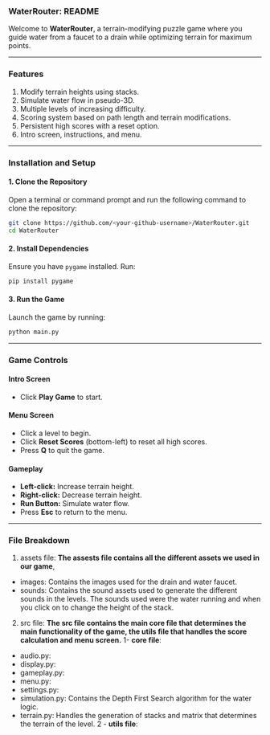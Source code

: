 ### **WaterRouter: README**

Welcome to **WaterRouter**, a terrain-modifying puzzle game where you guide water from a faucet to a drain while optimizing terrain for maximum points. 

---

### **Features**
1. Modify terrain heights using stacks.
2. Simulate water flow in pseudo-3D.
3. Multiple levels of increasing difficulty.
4. Scoring system based on path length and terrain modifications.
5. Persistent high scores with a reset option.
6. Intro screen, instructions, and menu.

---

### **Installation and Setup**

#### **1. Clone the Repository**
Open a terminal or command prompt and run the following command to clone the repository:
```bash
git clone https://github.com/<your-github-username>/WaterRouter.git
cd WaterRouter
```

#### **2. Install Dependencies**
Ensure you have `pygame` installed. Run:
```bash
pip install pygame
```

#### **3. Run the Game**
Launch the game by running:
```bash
python main.py
```

---

### **Game Controls**

#### **Intro Screen**
- Click **Play Game** to start.

#### **Menu Screen**
- Click a level to begin.
- Click **Reset Scores** (bottom-left) to reset all high scores.
- Press **Q** to quit the game.

#### **Gameplay**
- **Left-click:** Increase terrain height.
- **Right-click:** Decrease terrain height.
- **Run Button:** Simulate water flow.
- Press **Esc** to return to the menu.

---

### **File Breakdown**
1) assets file:
**The assests file contains all the different assets we used in our game**,
- images: Contains the images used for the drain and water faucet.
- sounds: Contains the sound assets used to generate the different sounds in the levels. The sounds used were the water running and when you click on to change the height of the stack.
2) src file:
**The src file contains the main core file that determines the main functionality of the game, the utils file that handles the score calculation and menu screen.**
  1- **core file**:
  - audio.py:
  - display.py:
  - gameplay.py:
  - menu.py:
  - settings.py:
  - simulation.py: Contains the Depth First Search algorithm for the water logic.
  - terrain.py: Handles the generation of stacks and matrix that determines the terrain of the level.
  2 - **utils file**:
  
  
  


